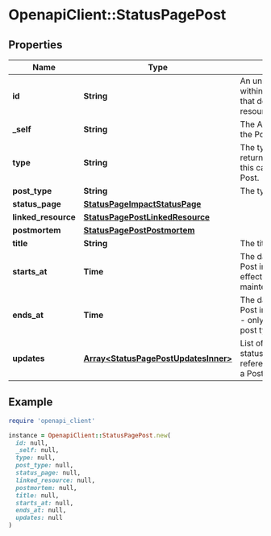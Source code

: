 # OpenapiClient::StatusPagePost

## Properties

| Name | Type | Description | Notes |
| ---- | ---- | ----------- | ----- |
| **id** | **String** | An unique identifier within Status Page scope that defines a single Post resource. | [optional][readonly] |
| **_self** | **String** | The API resource URL of the Post. | [optional][readonly] |
| **type** | **String** | The type of the object returned by the API - in this case, a Status Page Post. | [optional][readonly][default to &#39;status_page_post&#39;] |
| **post_type** | **String** | The type of the Post. | [optional] |
| **status_page** | [**StatusPageImpactStatusPage**](StatusPageImpactStatusPage.md) |  | [optional] |
| **linked_resource** | [**StatusPagePostLinkedResource**](StatusPagePostLinkedResource.md) |  | [optional] |
| **postmortem** | [**StatusPagePostPostmortem**](StatusPagePostPostmortem.md) |  | [optional] |
| **title** | **String** | The title given to a Post. | [optional] |
| **starts_at** | **Time** | The date and time the Post intent becomes effective - only for maintenance post type. | [optional] |
| **ends_at** | **Time** | The date and time the Post intent is concluded - only for maintenance post type. | [optional] |
| **updates** | [**Array&lt;StatusPagePostUpdatesInner&gt;**](StatusPagePostUpdatesInner.md) | List of status_page_post_update references associated to a Post. | [optional] |

## Example

```ruby
require 'openapi_client'

instance = OpenapiClient::StatusPagePost.new(
  id: null,
  _self: null,
  type: null,
  post_type: null,
  status_page: null,
  linked_resource: null,
  postmortem: null,
  title: null,
  starts_at: null,
  ends_at: null,
  updates: null
)
```

